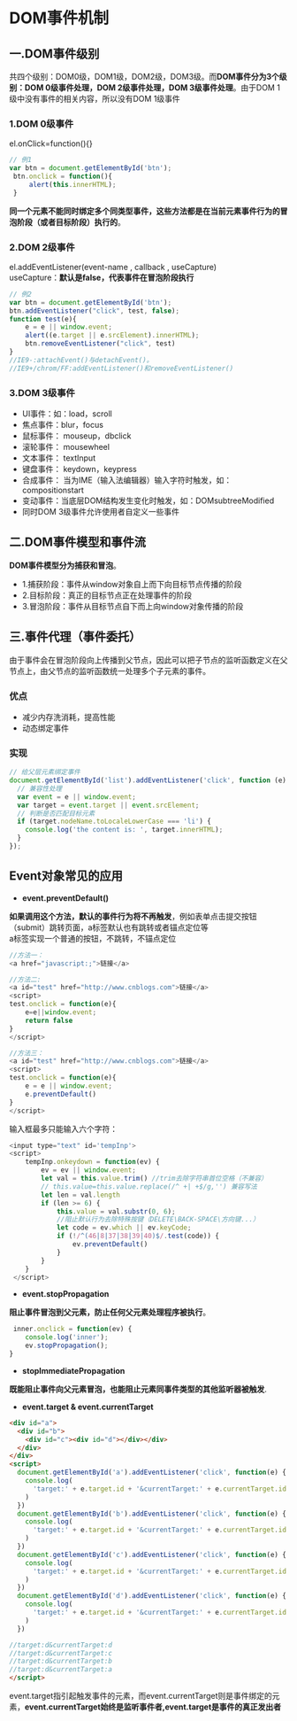 # DOM事件机制

## 一.DOM事件级别

共四个级别：DOM0级，DOM1级，DOM2级，DOM3级。而**DOM事件分为3个级别：DOM 0级事件处理，DOM 2级事件处理，DOM 3级事件处理**。由于DOM 1级中没有事件的相关内容，所以没有DOM 1级事件

### 1.DOM 0级事件

el.onClick=function(){}

```javascript
// 例1
var btn = document.getElementById('btn');
 btn.onclick = function(){
     alert(this.innerHTML);
 }
```

**同一个元素不能同时绑定多个同类型事件，这些方法都是在当前元素事件行为的冒泡阶段（或者目标阶段）执行的**。

### 2.DOM 2级事件

el.addEventListener(event-name , callback , useCapture)  
useCapture：**默认是false，代表事件在冒泡阶段执行**

```javascript
// 例2
var btn = document.getElementById('btn');
btn.addEventListener("click", test, false);
function test(e){
    e = e || window.event;
    alert((e.target || e.srcElement).innerHTML);
    btn.removeEventListener("click", test)
}
//IE9-:attachEvent()与detachEvent()。
//IE9+/chrom/FF:addEventListener()和removeEventListener()
```

### 3.DOM 3级事件

* UI事件：如：load，scroll
* 焦点事件：blur，focus
* 鼠标事件： mouseup，dbclick
* 滚轮事件： mousewheel
* 文本事件： textInput
* 键盘事件： keydown，keypress
* 合成事件： 当为IME（输入法编辑器）输入字符时触发，如：compositionstart
* 变动事件：当底层DOM结构发生变化时触发，如：DOMsubtreeModified
* 同时DOM 3级事件允许使用者自定义一些事件

## 二.DOM事件模型和事件流

**DOM事件模型分为捕获和冒泡**。

* 1.捕获阶段：事件从window对象自上而下向目标节点传播的阶段
* 2.目标阶段：真正的目标节点正在处理事件的阶段
* 3.冒泡阶段：事件从目标节点自下而上向window对象传播的阶段

## 三.事件代理（事件委托）

由于事件会在冒泡阶段向上传播到父节点，因此可以把子节点的监听函数定义在父节点上，由父节点的监听函数统一处理多个子元素的事件。  

### 优点

* 减少内存洗消耗，提高性能
* 动态绑定事件

### 实现

```javascript
// 给父层元素绑定事件
document.getElementById('list').addEventListener('click', function (e) {
  // 兼容性处理
  var event = e || window.event;
  var target = event.target || event.srcElement;
  // 判断是否匹配目标元素
  if (target.nodeName.toLocaleLowerCase === 'li') {
    console.log('the content is: ', target.innerHTML);
  }
});
```

## Event对象常见的应用

* **event.preventDefault()**

**如果调用这个方法，默认的事件行为将不再触发**，例如表单点击提交按钮（submit）跳转页面，a标签默认也有跳转或者锚点定位等  
a标签实现一个普通的按钮，不跳转，不锚点定位

```javascript
//方法一：
<a href="javascript:;">链接</a>

//方法二:
<a id="test" href="http://www.cnblogs.com">链接</a>
<script>
test.onclick = function(e){
    e=e||window.event;
    return false
}
</script>

//方法三：
<a id="test" href="http://www.cnblogs.com">链接</a>
<script>
test.onclick = function(e){
    e = e || window.event;
    e.preventDefault()
}
</script>
```

输入框最多只能输入六个字符：

```javascript
<input type="text" id='tempInp'>
<script>
    tempInp.onkeydown = function(ev) {
        ev = ev || window.event;
        let val = this.value.trim() //trim去除字符串首位空格（不兼容）
        // this.value=this.value.replace(/^ +| +$/g,'') 兼容写法
        let len = val.length
        if (len >= 6) {
            this.value = val.substr(0, 6);
            //阻止默认行为去除特殊按键（DELETE\BACK-SPACE\方向键...）
            let code = ev.which || ev.keyCode;
            if (!/^(46|8|37|38|39|40)$/.test(code)) {
                ev.preventDefault()
            }
        }
    }
 </script>
```

* **event.stopPropagation**

**阻止事件冒泡到父元素，防止任何父元素处理程序被执行**。

```javascript
 inner.onclick = function(ev) {
    console.log('inner');
    ev.stopPropagation();
}
```

* **stopImmediatePropagation**

**既能阻止事件向父元素冒泡，也能阻止元素同事件类型的其他监听器被触发**.

* **event.target & event.currentTarget**

```html
<div id="a">
  <div id="b">
    <div id="c"><div id="d"></div></div>
  </div>
</div>
<script>
  document.getElementById('a').addEventListener('click', function(e) {
    console.log(
      'target:' + e.target.id + '&currentTarget:' + e.currentTarget.id
    )
  })
  document.getElementById('b').addEventListener('click', function(e) {
    console.log(
      'target:' + e.target.id + '&currentTarget:' + e.currentTarget.id
    )
  })
  document.getElementById('c').addEventListener('click', function(e) {
    console.log(
      'target:' + e.target.id + '&currentTarget:' + e.currentTarget.id
    )
  })
  document.getElementById('d').addEventListener('click', function(e) {
    console.log(
      'target:' + e.target.id + '&currentTarget:' + e.currentTarget.id
    )
  })

//target:d&currentTarget:d
//target:d&currentTarget:c
//target:d&currentTarget:b
//target:d&currentTarget:a
</script>
```

event.target指引起触发事件的元素，而event.currentTarget则是事件绑定的元素，**event.currentTarget始终是监听事件者,event.target是事件的真正发出者**
